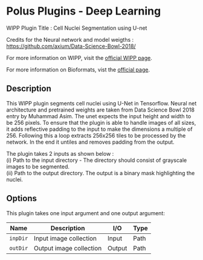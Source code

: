 # Polus Plugins - Deep Learning

WIPP Plugin Title : Cell Nuclei Segmentation using U-net

Credits for the Neural network and model weigths : https://github.com/axium/Data-Science-Bowl-2018/

For more information on WIPP, visit the [official WIPP page](https://isg.nist.gov/deepzoomweb/software/wipp).

For more information on Bioformats, vist the [official page](https://www.openmicroscopy.org/bio-formats/).

## Description 
This WIPP plugin segments cell nuclei using U-Net in Tensorflow. Neural net architecture and pretrained weights are taken from Data Science Bowl 2018 entry by Muhammad Asim. The unet expects the input height and width to be 256 pixels. To ensure that the plugin is able to handle images of all sizes, it adds reflective padding to the input to make the dimensions a multiple of 256. Following this a loop extracts 256x256 tiles to be processed by the network. In the end it untiles and removes padding from the output. 

The plugin takes 2 inputs as shown below :\
(i) Path to the input directory - The directory should consist of  grayscale images to be segmented.\
(ii) Path to the output directory. The output is a binary mask highlighting the nuclei. 

## Options 
This plugin takes one input argument and one output argument:

| Name       | Description             | I/O    | Type |
|------------|-------------------------|--------|------|
| `inpDir`   | Input image collection  | Input  | Path |
| `outDir`   | Output image collection | Output | Path |






